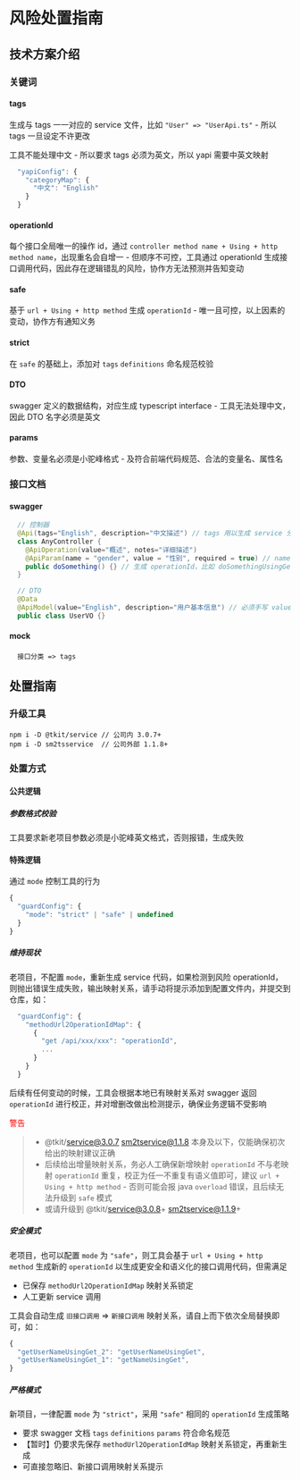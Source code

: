 # 风险处置指南

## 技术方案介绍

### 关键词

#### tags

生成与 tags 一一对应的 service 文件，比如 `"User" => "UserApi.ts"` - 所以 tags 一旦设定不许更改

工具不能处理中文 - 所以要求 tags 必须为英文，所以 yapi 需要中英文映射

```js
  "yapiConfig": {
    "categoryMap": {
      "中文": "English"
    }
  }
```

#### operationId

每个接口全局唯一的操作 id，通过 `controller method name + Using + http method name`，出现重名会自增一 - 但顺序不可控，工具通过 operationId 生成接口调用代码，因此存在逻辑错乱的风险，协作方无法预测并告知变动

#### safe

基于 `url + Using + http method` 生成 `operationId` - 唯一且可控，以上因素的变动，协作方有通知义务

#### strict

在 `safe` 的基础上，添加对 `tags` `definitions` 命名规范校验

#### DTO

swagger 定义的数据结构，对应生成 typescript interface - 工具无法处理中文，因此 DTO 名字必须是英文

#### params

参数、变量名必须是小驼峰格式 - 及符合前端代码规范、合法的变量名、属性名

### 接口文档

#### swagger

```java
  // 控制器
  @Api(tags="English", description="中文描述") // tags 用以生成 service 分组，默认值为 any-controller 类名
  class AnyController {
    @ApiOperation(value="概述", notes="详细描述")
    @ApiParam(name = "gender", value = "性别", required = true) // name 必须使用小驼峰
    public doSomething() {} // 生成 operationId，比如 doSomethingUsingGet_1, doSomethingUsingGet_2
  }

  // DTO
  @Data
  @ApiModel(value="English", description="用户基本信息") // 必须手写 value，使用[a-zA-Z0-9]
  public class UserVO {}
```

#### mock

```shell
  接口分类 => tags
```

## 处置指南

### 升级工具

```shell
npm i -D @tkit/service // 公司内 3.0.7+
npm i -D sm2tsservice  // 公司外部 1.1.8+
```

### 处置方式

#### 公共逻辑

##### 参数格式校验

工具要求新老项目参数必须是小驼峰英文格式，否则报错，生成失败

#### 特殊逻辑

通过 `mode` 控制工具的行为

```js
{
  "guardConfig": {
    "mode": "strict" | "safe" | undefined
  }
}
```

##### 维持现状

老项目，不配置 `mode`，重新生成 service 代码，如果检测到风险 operationId，则抛出错误生成失败，输出映射关系，请手动将提示添加到配置文件内，并提交到仓库，如：

```js
  "guardConfig": {
    "methodUrl2OperationIdMap": {
      {
        "get /api/xxx/xxx": "operationId",
        ...
      }
    }
  }
```

后续有任何变动的时候，工具会根据本地已有映射关系对 swagger 返回 `operationId` 进行校正，并对增删改做出检测提示，确保业务逻辑不受影响

<font color="red">警告</font>

> - @tkit/service@3.0.7 sm2tservice@1.1.8 本身及以下，仅能确保初次给出的映射建议正确
> - 后续给出增量映射关系，务必人工确保新增映射 `operationId` 不与老映射 `operationId` 重复，校正为任一不重复有语义值即可，建议 `url + Using + http method` - 否则可能会报 java `overload` 错误，且后续无法升级到 `safe` 模式
> - 或请升级到 @tkit/service@3.0.8+ sm2tservice@1.1.9+

##### 安全模式

老项目，也可以配置 `mode` 为 `"safe"`，则工具会基于 `url + Using + http method` 生成新的 `operationId` 以生成更安全和语义化的接口调用代码，但需满足

- 已保存 `methodUrl2OperationIdMap` 映射关系锁定
- 人工更新 service 调用

工具会自动生成 `旧接口调用` => `新接口调用` 映射关系，请自上而下依次全局替换即可，如：

```js
{
  "getUserNameUsingGet_2": "getUserNameUsingGet",
  "getUserNameUsingGet_1": "getNameUsingGet",
}
```

##### 严格模式

新项目，一律配置 `mode` 为 `"strict"`，采用 `"safe"` 相同的 `operationId` 生成策略

- 要求 swagger 文档 `tags` `definitions` `params` 符合命名规范
- 【暂时】仍要求先保存 `methodUrl2OperationIdMap` 映射关系锁定，再重新生成
- 可直接忽略旧、新接口调用映射关系提示
